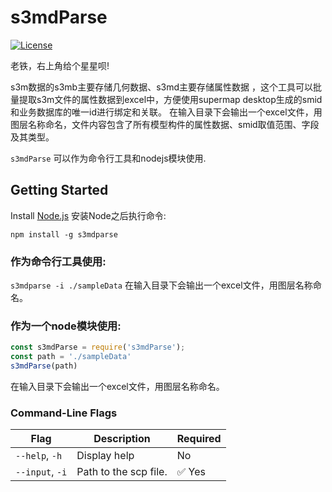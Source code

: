# s3mdParse
[![License](https://img.shields.io/:license-apache-blue.svg)](https://github.com/verybigzhouhai/s3mdParse/blob/main/LICENSE)

老铁，右上角给个星星呗!

s3m数据的s3mb主要存储几何数据、s3md主要存储属性数据 ，这个工具可以批量提取s3m文件的属性数据到excel中，方便使用supermap desktop生成的smid和业务数据库的唯一id进行绑定和关联。
在输入目录下会输出一个excel文件，用图层名称命名，文件内容包含了所有模型构件的属性数据、smid取值范围、字段及其类型。

`s3mdParse` 可以作为命令行工具和nodejs模块使用.

## Getting Started

Install [Node.js](https://nodejs.org/en/) 安装Node之后执行命令:
```
npm install -g s3mdparse
```

### 作为命令行工具使用:

`s3mdparse -i ./sampleData`
在输入目录下会输出一个excel文件，用图层名称命名。

### 作为一个node模块使用:

```javascript
const s3mdParse = require('s3mdParse');
const path = './sampleData'
s3mdParse(path)
```
在输入目录下会输出一个excel文件，用图层名称命名。

### Command-Line Flags

|Flag|Description|Required|
|----|-----------|--------|
|`--help`, `-h`|Display help|No|
|`--input`, `-i`|Path to the scp file.|:white_check_mark: Yes|
